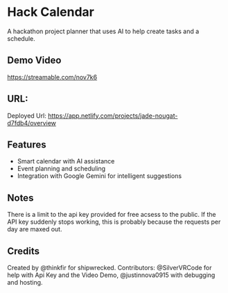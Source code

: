 # Hack Calendar

A hackathon project planner that uses AI to help create tasks and a schedule.

## Demo Video

https://streamable.com/nov7k6

## URL:

Deployed Url: https://app.netlify.com/projects/jade-nougat-d7fdb4/overview

## Features

- Smart calendar with AI assistance
- Event planning and scheduling
- Integration with Google Gemini for intelligent suggestions

## Notes
There is a limit to the api key provided for free acsess to the public. If the API key suddenly stops working, this is probably because the requests per day are maxed out.

## Credits
Created by @thinkfir for shipwrecked.
Contributors: @SilverVRCode for help with Api Key and the Video Demo, @justinnova0915 with debugging and hosting.

